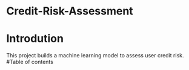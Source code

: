 # Credit-Risk-Assessment
  # Introdution 
  This project builds a machine learning model to assess user credit risk.
  #Table of contents
